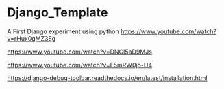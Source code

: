 # Django_Template
A First Django experiment using python
https://www.youtube.com/watch?v=rHux0gMZ3Eg

https://www.youtube.com/watch?v=DNGI5aD9MJs

https://www.youtube.com/watch?v=F5mRW0jo-U4

https://django-debug-toolbar.readthedocs.io/en/latest/installation.html